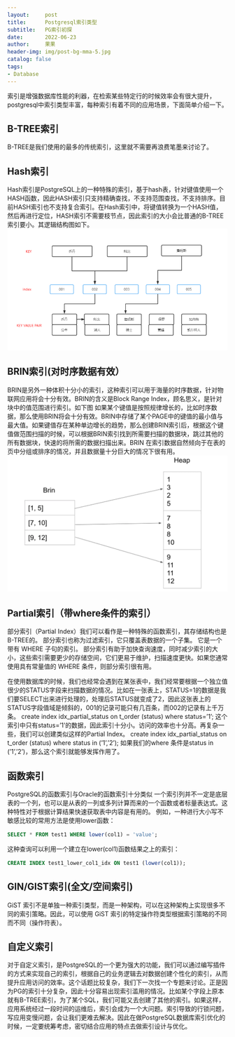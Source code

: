 ```yaml
---
layout:     post
title:      Postgresql索引类型
subtitle:   PG索引初探
date:       2022-06-23
author:     果果
header-img: img/post-bg-mma-5.jpg
catalog: false
tags:
- Database
---
```


索引是增强数据库性能的利器，在检索某些特定行的时候效率会有很大提升，postgresql中索引类型丰富，每种索引有着不同的应用场景，下面简单介绍一下。

## B-TREE索引
B-TREE是我们使用的最多的传统索引，这里就不需要再浪费笔墨来讨论了。

## Hash索引
Hash索引是PostgreSQL上的一种特殊的索引，基于hash表，针对键值使用一个HASH函数，因此HASH索引只支持精确查找，不支持范围查找，不支持排序。目前HASH索引也不支持复合索引。在Hash索引中，将键值转换为一个HASH值，然后再进行定位，HASH索引不需要枝节点，因此索引的大小会比普通的B-TREE索引要小。其逻辑结构图如下。
![pg0](/img-post/202206/pg_index1.png "pg0")

## BRIN索引(对时序数据有效）
BRIN是另外一种体积十分小的索引，这种索引可以用于海量的时序数据，针对物联网应用将会十分有效。BRIN的含义是Block Range Index，顾名思义，是针对块中的值范围进行索引。如下图
如果某个键值是按照规律增长的，比如时序数据，那么使用BRIN将会十分有效。BRIN中存储了某个PAGE中的键值的最小值与最大值。如果键值存在某种单边增长的趋势，那么创建BRIN索引后，根据这个键值做范围扫描的时候，可以根据BRIN索引找到所需要扫描的数据块，跳过其他的所有数据块，快速的将所需的数据扫描出来。BRIN 在索引数据自然倾向于在表的页中分组或排序的情况，并且数据量十分巨大的情况下很有用。
![pg1](/img-post/202206/pg_index2.png "pg1")

## Partial索引（带where条件的索引）
部分索引（Partial Index）我们可以看作是一种特殊的函数索引，其存储结构也是B-TREE的。 部分索引也称为过滤索引，它只覆盖表数据的一个子集。 它是一个带有 WHERE 子句的索引。
部分索引有助于加快查询速度，同时减少索引的大小，这些索引需要更少的存储空间，它们更易于维护，扫描速度更快。如果您通常使用具有常量值的 WHERE 条件，则部分索引很有用。

在使用数据库的时候，我们也经常会遇到在某张表中，我们经常要根据一个独立值很少的STATUS字段来扫描数据的情况。比如在一张表上，STATUS=1的数据是我们要SELECT出来进行处理的，处理后STATUS就变成了2，因此这张表上的STATUS字段值域是倾斜的，001的记录可能只有几百条，而002的记录有上千万条。
create index idx_partial_status on t_order (status) where status=’1’;
这个索引中只有status=’1’的数据，因此索引十分小。访问的效率也十分高。再复杂一些，我们可以创建类似这样的Partial Index。
create index idx_partial_status on t_order (status) where status in (’1’,’2’);
如果我们的where 条件是status in (’1’,’2’)，那么这个索引就能够发挥作用了。

## 函数索引
PostgreSQL的函数索引与Oracle的函数索引十分类似
一个索引列并不一定是底层表的一个列，也可以是从表的一列或多列计算而来的一个函数或者标量表达式。这种特性对于根据计算结果快速获取表中内容是有用的。
例如，一种进行大小写不敏感比较的常用方法是使用lower函数：
```sql
SELECT * FROM test1 WHERE lower(col1) = 'value';
```
这种查询可以利用一个建立在lower(col1)函数结果之上的索引：
```sql
CREATE INDEX test1_lower_col1_idx ON test1 (lower(col1));
```


## GIN/GIST索引(全文/空间索引)
GiST 索引不是单独一种索引类型，而是一种架构，可以在这种架构上实现很多不同的索引策略。因此，可以使用 GiST 索引的特定操作符类型根据索引策略的不同而不同（操作符表）。

## 自定义索引
对于自定义索引，是PostgreSQL的一个更为强大的功能，我们可以通过编写插件的方式来实现自己的索引，根据自己的业务逻辑去对数据创建个性化的索引，从而提升应用访问的效率。这个话题比较复杂，我们下一次找一个专题来讨论。正是因为PG的索引十分复杂，因此十分容易出现索引滥用的情况。比如某个字段上原本就有B-TREE索引，为了某个SQL，我们可能又去创建了其他的索引。如果这样，应用系统经过一段时间的运维后，索引会成为一个大问题。索引导致的行锁问题，写应用变慢问题，会让我们更难去解决。因此在做PostgreSQL数据库索引优化的时候，一定要统筹考虑，密切结合应用的特点去做索引设计与优化。